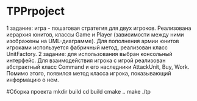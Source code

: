 # TPPrpoject
1 задание: игра - пошаговая стратегия для двух игроков. Реализована иерархия
юнитов, классы Game и Player (зависимости между ними изображены на UML-диаграмме).
Для пополнения армии юнитов игроками используется фабричный метод, реализован
класс UnitFactory.
2 задание: для использования выбран консольный интерфейс. Для взаимодействия
игрока с игрой реализован абстрактный класс Command и его наследники AttackUnit,
Buy, Work. Помимо этого, появился метод класса игрока, показывающий информацию
о нем.

#Сборка проекта 
mkdir build
cd build
cmake ..
make
./tp
